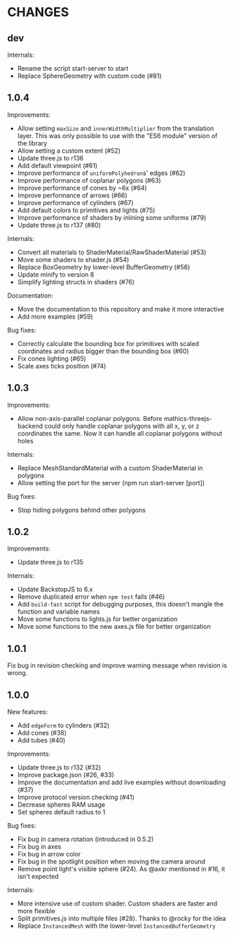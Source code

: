 CHANGES
=======

dev
---

Internals:
- Rename the script start-server to start
- Replace SphereGeometry with custom code (#81)

1.0.4
-----

Improvements:
- Allow setting `maxSize` and `innerWidthMultiplier` from the translation layer. This was only possible to use with the "ES6 module" version of the library
- Allow setting a custom extent (#52)
- Update three.js to r136
- Add default viewpoint (#61)
- Improve performance of `uniformPolyhedron`s' edges (#62)
- Improve performance of coplanar polygons (#63)
- Improve performance of cones by ~6x (#64)
- Improve performance of arrows (#66)
- Improve performance of cylinders (#67)
- Add default colors to primitives and lights (#75)
- Improve performance of shaders by inlining some uniforms (#79)
- Update three.js to r137 (#80)

Internals:
- Convert all materials to ShaderMaterial/RawShaderMaterial (#53)
- Move some shaders to shader.js (#54)
- Replace BoxGeometry by lower-level BufferGeometry (#56)
- Update minify to version 8
- Simplify lighting structs in shaders (#76)

Documentation:
- Move the documentation to this repository and make it more interactive
- Add more examples (#59)

Bug fixes:
- Correctly calculate the bounding box for primitives with scaled coordinates and radius bigger than the bounding box (#60)
- Fix cones lighting (#65)
- Scale axes ticks position (#74)

1.0.3
-----

Improvements:
- Allow non-axis-parallel coplanar polygons. Before mathics-threejs-backend could only handle coplanar polygons with all x, y, or z coordinates the same. Now it can handle all coplanar polygons without holes

Internals:
- Replace MeshStandardMaterial with a custom ShaderMaterial in polygons
- Allow setting the port for the server (npm run start-server [port])

Bug fixes:
- Stop hiding polygons behind other polygons

1.0.2
-----

Improvements:
- Update three.js to r135

Internals:
- Update BackstopJS to 6.x
- Remove duplicated error when `npm test` fails (#46)
- Add `build-fast` script for debugging purposes, this doesn't mangle the function and variable names
- Move some functions to lights.js for better organization
- Move some functions to the new axes.js file for better organization

1.0.1
-----

Fix bug in revision checking and improve warning message when revision is wrong.

1.0.0
-----

New features:
- Add `edgeForm` to cylinders (#32)
- Add cones (#38)
- Add tubes (#40)

Improvements:
- Update three.js to r132 (#32)
- Improve package.json (#26, #33)
- Improve the documentation and add live examples without downloading (#37)
- Improve protocol version checking (#41)
- Decrease spheres RAM usage
- Set spheres default radius to 1

Bug fixes:
- Fix bug in camera rotation (introduced in 0.5.2)
- Fix bug in axes
- Fix bug in arrow color
- Fix bug in the spotlight position when moving the camera around
- Remove point light's visible sphere (#24). As @axkr mentioned in #16, it isn't expected

Internals:
- More intensive use of custom shader. Custom shaders are faster and more flexible
- Split primitives.js into multiple files (#28). Thanks to @rocky for the idea
- Replace `InstancedMesh` with the lower-level `InstancedBufferGeometry`
